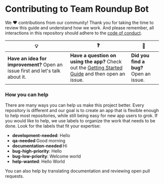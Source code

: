 # Contributing to Team Roundup Bot

We :heart: contributions from our community! Thank you for taking the time to review this guide and understand how we work. And please remember, all interactions in this repository should adhere to the [code of conduct](code-of-conduct.md).

| :bulb: | :question: | :bug: |
| ------- | -------- | -------- |
| **Have an idea for improvement?** Open an issue first and let's talk about it. | **Have a question on using the app?** Check out the [Getting Started Guide](docs/getting-started.md) and then open an issue. | **Did you find a bug?** Open an issue. |

### How you can help

There are many ways you can help us make this project better. Every repository is different and our goal is to create an app that is flexible enough to help most repositories, while still being easy for new app users to grok. If you would like to help, we use labels to organize the work that needs to be done. Look for the labels that fit your expertise:

- **development-needed**: Hello
- **qa-needed**:Good morning
- **documentation-needed**:Hi
- **bug-high-priority**: Hello
- **bug-low-priority**: Welcome world
- **help-wanted**: Hello World

You can also help by translating documentation and reviewing open pull requests.
